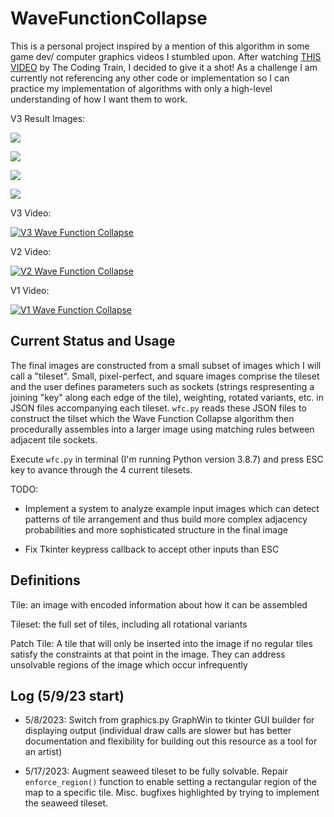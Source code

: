 # WaveFunctionCollapse

This is a personal project inspired by a mention of this algorithm in some game dev/ computer graphics videos I stumbled upon. After watching [THIS VIDEO](https://youtu.be/rI_y2GAlQFM "The Coding Train") by The Coding Train, I decided to give it a shot! As a challenge I am currently not referencing any other code or implementation so I can practice my implementation of algorithms with only a high-level understanding of how I want them to work.

V3 Result Images:

![](smallmap1.png)

![](smallmap2.png)

![](smallmap3.png)

![](smallmap4.png)

V3 Video:

[![V3 Wave Function Collapse](V3.PNG)](https://youtu.be/Umz1vGyT-Lg "V3 Wave Function Collapse")

V2 Video:

[![V2 Wave Function Collapse](V2.PNG)](https://youtu.be/H58Ugvk9nLc "V2 Wave Function Collapse")

V1 Video:

[![V1 Wave Function Collapse](V1.PNG)](https://youtube.com/shorts/JEJoIFABgiQ "V1 Wave Function Collapse")

## Current Status and Usage
The final images are constructed from a small subset of images which I will call a "tileset". Small, pixel-perfect, and square images comprise the tileset and the user defines parameters such as sockets (strings respresenting a joining "key" along each edge of the tile), weighting, rotated variants, etc. in JSON files accompanying each tileset. `wfc.py` reads these JSON files to construct the tilset which the Wave Function Collapse algorithm then procedurally assembles into a larger image using matching rules between adjacent tile sockets.

Execute `wfc.py` in terminal (I'm running Python version 3.8.7) and press ESC key to avance through the 4 current tilesets.

TODO:

* Implement a system to analyze example input images which can detect patterns of tile arrangement and thus build more complex adjacency probabilities and more sophisticated structure in the final image

* Fix Tkinter keypress callback to accept other inputs than ESC

## Definitions
Tile: an image with encoded information about how it can be assembled

Tileset: the full set of tiles, including all rotational variants

Patch Tile: A tile that will only be inserted into the image if no regular tiles satisfy the constraints at that point in the image. They can address unsolvable regions of the image which occur infrequently

## Log (5/9/23 start)

* 5/8/2023: Switch from graphics.py GraphWin to tkinter GUI builder for displaying output (individual draw calls are slower but has better documentation and flexibility for building out this resource as a tool for an artist)

* 5/17/2023: Augment seaweed tileset to be fully solvable. Repair `enforce_region()` function to enable setting a rectangular region of the map to a specific tile. Misc. bugfixes highlighted by trying to implement the seaweed tileset.



